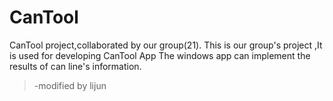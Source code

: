 # CanTool
CanTool project,collaborated by our group(21).
This is our group's project ,It is used for developing CanTool App
The windows app can implement the results of can line's information.
>-modified by lijun
